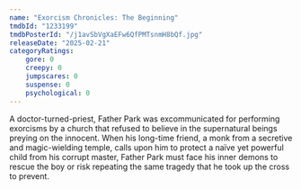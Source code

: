 ```yaml
---
name: "Exorcism Chronicles: The Beginning"
tmdbId: "1233199"
tmdbPosterId: "/j1avSbVgXaEFw6QfPMTsnmH8bQf.jpg"
releaseDate: "2025-02-21"
categoryRatings:
    gore: 0
    creepy: 0
    jumpscares: 0
    suspense: 0
    psychological: 0
---
```

A doctor-turned-priest, Father Park was excommunicated for performing exorcisms by a church that refused to believe in the supernatural beings preying on the innocent. When his long-time friend, a monk from a secretive and magic-wielding temple, calls upon him to protect a naïve yet powerful child from his corrupt master, Father Park must face his inner demons to rescue the boy or risk repeating the same tragedy that he took up the cross to prevent.
